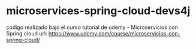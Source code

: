 # microservices-spring-cloud-devs4j
codigo realizado bajo el curso tutorial de udemy - Microservicios con Spring cloud url: https://www.udemy.com/course/microservicios-con-spring-cloud/
